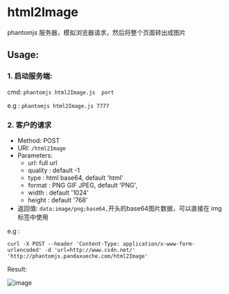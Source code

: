 # html2Image

phantomjs 服务器，模拟浏览器请求，然后将整个页面转出成图片

## Usage:

### 1. 启动服务端:
  
  cmd: `phantomjs html2Image.js  port`

  e.g : `phantomjs html2Image.js 7777`
    
### 2. 客户的请求
  - Method:  POST
  - URI: `/html2Image`
  - Parameters: 
    - url: full url
    - quality : default -1
    - type : html base64, default 'html'
    - format :   PNG GIF JPEG, default 'PNG', 
    - width :  default '1024'
    - height : default '768'
  - 返回值: `data:image/png;base64,`开头的base64图片数据，可以直接在 img 标签中使用

 e.g : 
 
```shell
curl -X POST --header 'Content-Type: application/x-www-form-urlencoded' -d 'url=http://www.csdn.net/' 'http://phantomjs.pandaxueche.com/html2Image'
```

Result:

![image](http://img.blog.csdn.net/20160913174127025)
